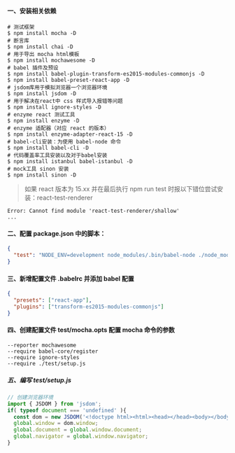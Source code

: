 #### 一、安装相关依赖
 
```shell
# 测试框架
$ npm install mocha -D
# 断言库
$ npm install chai -D
# 用于导出 mocha html模板
$ npm install mochawesome -D
# babel 插件及预设
$ npm install babel-plugin-transform-es2015-modules-commonjs -D
$ npm install babel-preset-react-app -D
# jsdom库用于模拟浏览器一个浏览器环境
$ npm install jsdom -D
# 用于解决在react中 css 样式导入报错等问题
$ npm install ignore-styles -D
# enzyme react 测试工具
$ npm install enzyme -D
# enzyme 适配器（对应 react 的版本）
$ npm install enzyme-adapter-react-15 -D
# babel-cli安装：为使用 babel-node 命令
$ npm install babel-cli -D
# 代码覆盖率工具安装以及对于babel安装
$ npm install istanbul babel-istanbul -D
# mock工具 sinon 安装
$ npm install sinon -D

```
> 如果 react 版本为 15.xx 并在最后执行 npm run test 时报以下错位尝试安装：react-test-renderer
```shell
Error: Cannot find module 'react-test-renderer/shallow'
...
```


#### 二、配置 package.json 中的脚本：
```json
{
  "test": "NODE_ENV=development node_modules/.bin/babel-node ./node_modules/.bin/babel-istanbul cover _mocha",
}

```
#### 三、新增配置文件 .babelrc 并添加 babel 配置
```json
{
  "presets": ["react-app"],
  "plugins": ["transform-es2015-modules-commonjs"]
}
```

#### 四、创建配置文件 test/mocha.opts 配置 mocha 命令的参数 

```opts
--reporter mochawesome
--require babel-core/register
--require ignore-styles
--require ./test/setup.js
```

##### 五、编写 test/setup.js
```js
// 创建浏览器环境
import { JSDOM } from 'jsdom';
if( typeof document === 'undefined' ){
  const dom = new JSDOM('<!doctype html><html><head></head><body></body></html>');
  global.window = dom.window;
  global.document = global.window.document;
  global.navigator = global.window.navigator;
}
```

